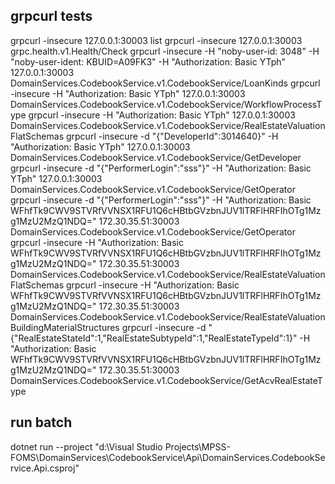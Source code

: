 ﻿## grpcurl tests
grpcurl -insecure 127.0.0.1:30003 list
grpcurl -insecure 127.0.0.1:30003 grpc.health.v1.Health/Check
grpcurl -insecure -H "noby-user-id: 3048" -H "noby-user-ident: KBUID=A09FK3" -H "Authorization: Basic YTph" 127.0.0.1:30003 DomainServices.CodebookService.v1.CodebookService/LoanKinds
grpcurl -insecure -H "Authorization: Basic YTph" 127.0.0.1:30003 DomainServices.CodebookService.v1.CodebookService/WorkflowProcessType
grpcurl -insecure -H "Authorization: Basic YTph" 127.0.0.1:30003 DomainServices.CodebookService.v1.CodebookService/RealEstateValuationFlatSchemas
grpcurl -insecure -d "{\"DeveloperId\":3014640}" -H "Authorization: Basic YTph" 127.0.0.1:30003 DomainServices.CodebookService.v1.CodebookService/GetDeveloper
grpcurl -insecure -d "{\"PerformerLogin\":\"sss\"}" -H "Authorization: Basic YTph" 127.0.0.1:30003 DomainServices.CodebookService.v1.CodebookService/GetOperator
grpcurl -insecure -d "{\"PerformerLogin\":\"sss\"}" -H "Authorization: Basic WFhfTk9CWV9STVRfVVNSX1RFU1Q6cHBtbGVzbnJUV1lTRFlHRFIhOTg1Mzg1MzU2MzQ1NDQ=" 172.30.35.51:30003 DomainServices.CodebookService.v1.CodebookService/GetOperator
grpcurl -insecure -H "Authorization: Basic WFhfTk9CWV9STVRfVVNSX1RFU1Q6cHBtbGVzbnJUV1lTRFlHRFIhOTg1Mzg1MzU2MzQ1NDQ=" 172.30.35.51:30003 DomainServices.CodebookService.v1.CodebookService/RealEstateValuationFlatSchemas
grpcurl -insecure -H "Authorization: Basic WFhfTk9CWV9STVRfVVNSX1RFU1Q6cHBtbGVzbnJUV1lTRFlHRFIhOTg1Mzg1MzU2MzQ1NDQ=" 172.30.35.51:30003 DomainServices.CodebookService.v1.CodebookService/RealEstateValuationBuildingMaterialStructures
grpcurl -insecure -d "{\"RealEstateStateId\":1,\"RealEstateSubtypeId\":1,\"RealEstateTypeId\":1}" -H "Authorization: Basic WFhfTk9CWV9STVRfVVNSX1RFU1Q6cHBtbGVzbnJUV1lTRFlHRFIhOTg1Mzg1MzU2MzQ1NDQ=" 172.30.35.51:30003 DomainServices.CodebookService.v1.CodebookService/GetAcvRealEstateType

## run batch
dotnet run --project "d:\Visual Studio Projects\MPSS-FOMS\DomainServices\CodebookService\Api\DomainServices.CodebookService.Api.csproj"